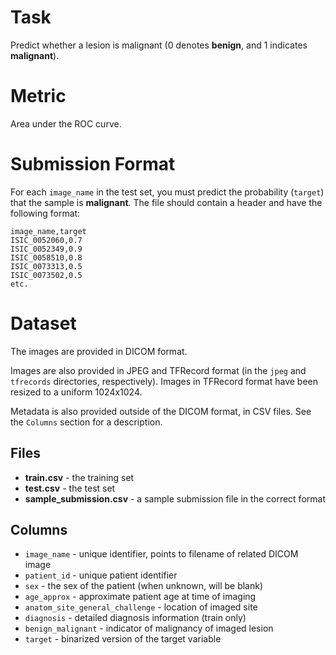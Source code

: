 # Task

Predict whether a lesion is malignant (0 denotes **benign**, and 1 indicates **malignant**).

# Metric

Area under the ROC curve.

# Submission Format

For each `image_name` in the test set, you must predict the probability (`target`) that the sample is **malignant**. The file should contain a header and have the following format:

```
image_name,target
ISIC_0052060,0.7
ISIC_0052349,0.9
ISIC_0058510,0.8
ISIC_0073313,0.5
ISIC_0073502,0.5
etc.
```

# Dataset 

The images are provided in DICOM format.

Images are also provided in JPEG and TFRecord format (in the `jpeg` and `tfrecords` directories, respectively). Images in TFRecord format have been resized to a uniform 1024x1024.

Metadata is also provided outside of the DICOM format, in CSV files. See the `Columns` section for a description.

## Files

- **train.csv** - the training set
- **test.csv** - the test set
- **sample_submission.csv** - a sample submission file in the correct format

## Columns

- `image_name` - unique identifier, points to filename of related DICOM image
- `patient_id` - unique patient identifier
- `sex` - the sex of the patient (when unknown, will be blank)
- `age_approx` - approximate patient age at time of imaging
- `anatom_site_general_challenge` - location of imaged site
- `diagnosis` - detailed diagnosis information (train only)
- `benign_malignant` - indicator of malignancy of imaged lesion
- `target` - binarized version of the target variable